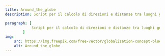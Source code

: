 ```yaml
---
title: Around_the_globe
description: Script per il calcolo di direzioni e distanze tra luoghi geografici del mondo.

paragraph: [
            Script per il calcolo di direzioni e distanze tra luoghi geografici del mondo.
        ]
img: 
    src: https://img.freepik.com/free-vector/globalization-concept-blue-lines-around-blue-globe_104327-79.jpg
    alt: Around_the_globe
---
```


<Portali-cAround-the-globe></Portali-cAround-the-globe>